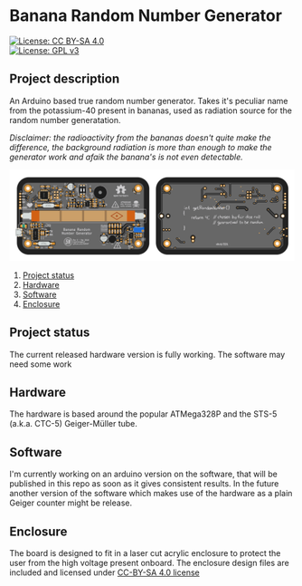 # Banana Random Number Generator
[![License: CC BY-SA 4.0](https://img.shields.io/badge/Hardware%20license-CC--BY--SA%204.0-brightgreen.svg)](http://creativecommons.org/licenses/by-sa/4.0/)  
[![License: GPL v3](https://img.shields.io/badge/Firmware%20license-GPL%20v3-blue.svg)](https://www.gnu.org/licenses/gpl-3.0)


## Project description 
An Arduino based true random number generator. Takes it's peculiar name from the potassium-40 present in bananas, used as radiation source for the random number generatation.  
  
_Disclaimer: the radioactivity from the bananas doesn't quite make the difference, the background radiation is more than enough to make the generator work and afaik the banana's is not even detectable._

![layout 1](/images/layout.png)

1. [Project status](#project-status)  
1. [Hardware](#hardware)  
1. [Software](#software) 
1. [Enclosure](#enclosure) 

## Project status 
The current released hardware version is fully working. 
The software may need some work
## Hardware 
The hardware is based around the popular ATMega328P and the STS-5 (a.k.a. CTC-5) Geiger-Müller tube.
## Software
I'm currently working on an arduino version on the software, that will be published in this repo as soon as it gives consistent results.
In the future another version of the software which makes use of the hardware as a plain Geiger counter might be release.
## Enclosure
The board is designed to fit in a laser cut acrylic enclosure to protect the user from the high voltage present onboard. 
The enclosure design files are included and licensed under [CC-BY-SA 4.0 license](http://creativecommons.org/licenses/by-sa/4.0/)  
